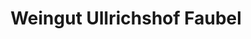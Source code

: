 ---
title: "Weingut Ullrichshof Faubel"
url: /maikammer/weingut-ullrichshof-faubel/
shop: Spirituosen
---